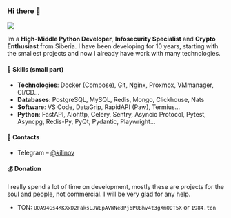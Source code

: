 ### Hi there 👋
![](https://komarev.com/ghpvc/?username=securityhigh&color=green)

Im a **High-Middle Python Developer**, **Infosecurity Specialist** and **Crypto Enthusiast** from Siberia.
I have been developing for 10 years, starting with the smallest projects and now I already have work with many technologies.

#### :pill: Skills (small part)
- **Technologies**: Docker (Compose), Git, Nginx, Proxmox, VMmanager, CI/CD...
- **Databases**: PostgreSQL, MySQL, Redis, Mongo, Clickhouse, Nats
- **Software**: VS Code, DataGrip, RapidAPI (Paw), Termius...
- **Python**: FastAPI, Aiohttp, Celery, Sentry, Asyncio Protocol, Pytest, Asyncpg, Redis-Py, PyQt, Pydantic, Playwright...

#### :link: Contacts

- Telegram – [@kilinov](https://t.me/kilinov)

#### :moneybag: Donation

I really spend a lot of time on development, mostly these are projects for the soul and people, not commercial. I will be very glad for any help.

- TON: `UQA94Gs4KKXxD2FaksLJWEpAVWNe8Pj6PUBhv4t3gXmODT5X` or `1984.ton`

